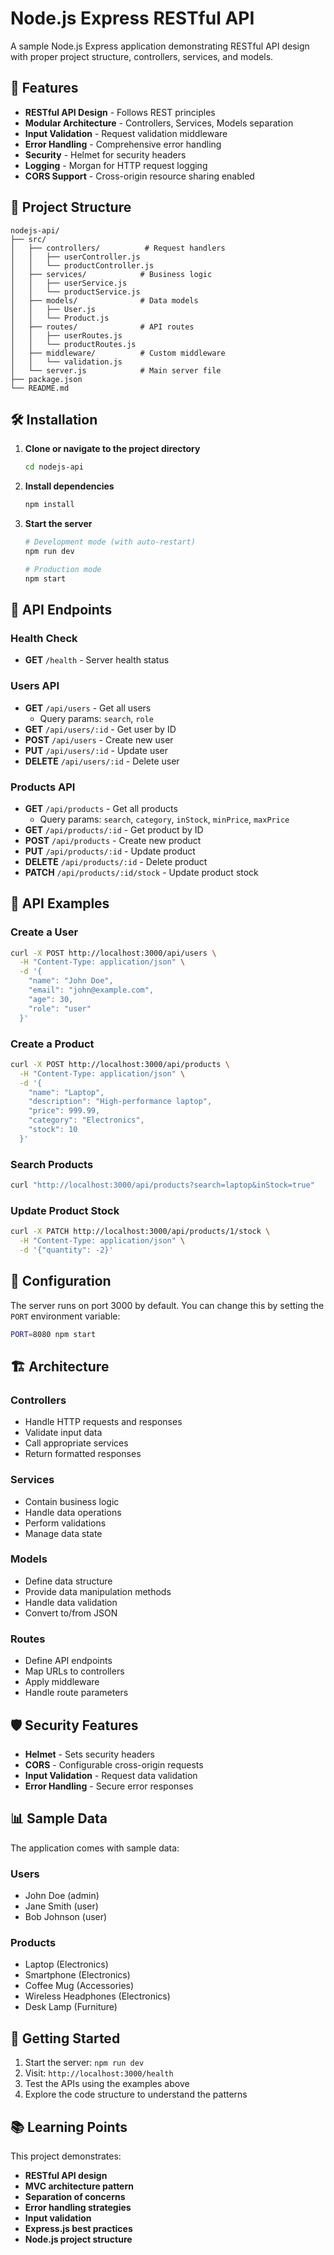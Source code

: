 # Node.js Express RESTful API

A sample Node.js Express application demonstrating RESTful API design with proper project structure, controllers, services, and models.

## 🚀 Features

- **RESTful API Design** - Follows REST principles
- **Modular Architecture** - Controllers, Services, Models separation
- **Input Validation** - Request validation middleware
- **Error Handling** - Comprehensive error handling
- **Security** - Helmet for security headers
- **Logging** - Morgan for HTTP request logging
- **CORS Support** - Cross-origin resource sharing enabled

## 📁 Project Structure

```
nodejs-api/
├── src/
│   ├── controllers/          # Request handlers
│   │   ├── userController.js
│   │   └── productController.js
│   ├── services/            # Business logic
│   │   ├── userService.js
│   │   └── productService.js
│   ├── models/              # Data models
│   │   ├── User.js
│   │   └── Product.js
│   ├── routes/              # API routes
│   │   ├── userRoutes.js
│   │   └── productRoutes.js
│   ├── middleware/          # Custom middleware
│   │   └── validation.js
│   └── server.js            # Main server file
├── package.json
└── README.md
```

## 🛠️ Installation

1. **Clone or navigate to the project directory**
   ```bash
   cd nodejs-api
   ```

2. **Install dependencies**
   ```bash
   npm install
   ```

3. **Start the server**
   ```bash
   # Development mode (with auto-restart)
   npm run dev
   
   # Production mode
   npm start
   ```

## 📡 API Endpoints

### Health Check
- **GET** `/health` - Server health status

### Users API
- **GET** `/api/users` - Get all users
  - Query params: `search`, `role`
- **GET** `/api/users/:id` - Get user by ID
- **POST** `/api/users` - Create new user
- **PUT** `/api/users/:id` - Update user
- **DELETE** `/api/users/:id` - Delete user

### Products API
- **GET** `/api/products` - Get all products
  - Query params: `search`, `category`, `inStock`, `minPrice`, `maxPrice`
- **GET** `/api/products/:id` - Get product by ID
- **POST** `/api/products` - Create new product
- **PUT** `/api/products/:id` - Update product
- **DELETE** `/api/products/:id` - Delete product
- **PATCH** `/api/products/:id/stock` - Update product stock

## 📝 API Examples

### Create a User
```bash
curl -X POST http://localhost:3000/api/users \
  -H "Content-Type: application/json" \
  -d '{
    "name": "John Doe",
    "email": "john@example.com",
    "age": 30,
    "role": "user"
  }'
```

### Create a Product
```bash
curl -X POST http://localhost:3000/api/products \
  -H "Content-Type: application/json" \
  -d '{
    "name": "Laptop",
    "description": "High-performance laptop",
    "price": 999.99,
    "category": "Electronics",
    "stock": 10
  }'
```

### Search Products
```bash
curl "http://localhost:3000/api/products?search=laptop&inStock=true"
```

### Update Product Stock
```bash
curl -X PATCH http://localhost:3000/api/products/1/stock \
  -H "Content-Type: application/json" \
  -d '{"quantity": -2}'
```

## 🔧 Configuration

The server runs on port 3000 by default. You can change this by setting the `PORT` environment variable:

```bash
PORT=8080 npm start
```

## 🏗️ Architecture

### Controllers
- Handle HTTP requests and responses
- Validate input data
- Call appropriate services
- Return formatted responses

### Services
- Contain business logic
- Handle data operations
- Perform validations
- Manage data state

### Models
- Define data structure
- Provide data manipulation methods
- Handle data validation
- Convert to/from JSON

### Routes
- Define API endpoints
- Map URLs to controllers
- Apply middleware
- Handle route parameters

## 🛡️ Security Features

- **Helmet** - Sets security headers
- **CORS** - Configurable cross-origin requests
- **Input Validation** - Request data validation
- **Error Handling** - Secure error responses

## 📊 Sample Data

The application comes with sample data:

### Users
- John Doe (admin)
- Jane Smith (user)
- Bob Johnson (user)

### Products
- Laptop (Electronics)
- Smartphone (Electronics)
- Coffee Mug (Accessories)
- Wireless Headphones (Electronics)
- Desk Lamp (Furniture)

## 🚀 Getting Started

1. Start the server: `npm run dev`
2. Visit: `http://localhost:3000/health`
3. Test the APIs using the examples above
4. Explore the code structure to understand the patterns

## 📚 Learning Points

This project demonstrates:
- **RESTful API design**
- **MVC architecture pattern**
- **Separation of concerns**
- **Error handling strategies**
- **Input validation**
- **Express.js best practices**
- **Node.js project structure**
